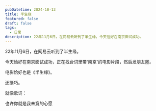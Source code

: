 ```yaml
---
pubDatetime: 2024-10-13
title: 半生缘
featured: false
draft: false
tags:
  - 日常
description: 22年11月6日，在网易云听到了半生缘。今天恰好在南京面试成功。
---
```


22年11月6日，在网易云听到了半生缘。

今天恰好在南京面试成功，正在找台词里带'南京'的电影片段，然后发朋友圈。

电影恰好也是《半生缘》。

还挺巧。

就像歌词：

也许你就是我未竟的心愿
